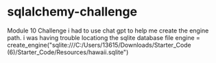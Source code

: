 # sqlalchemy-challenge
Module 10 Challenge
i had to use chat gpt to help me create the engine path. i was having trouble locationg the sqlite database file
engine = create_engine("sqlite:///C:/Users/13615/Downloads/Starter_Code (6)/Starter_Code/Resources/hawaii.sqlite")
